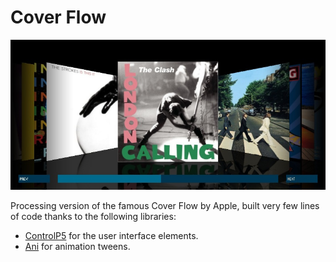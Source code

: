 Cover Flow
==========

![Cover Flow preview](https://raw.githubusercontent.com/araid/Processing-Examples/master/CoverFlow/coverflow_preview.jpg)

Processing version of the famous Cover Flow by Apple, built very few lines of code thanks to the following libraries:

* [ControlP5](http://www.sojamo.de/libraries/controlP5/) for the user interface elements.
* [Ani](http://www.looksgood.de/libraries/Ani/) for animation tweens.


